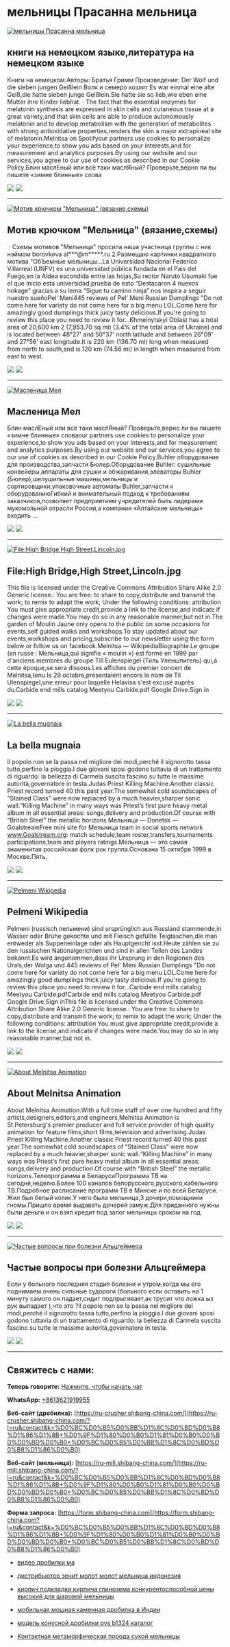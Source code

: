 # мельницы Прасанна мельница

<a href="https://swt.shibang-china.com/?l=ru&img&k=%D0%BC%D0%B5%D0%BB%D1%8C%D0%BD%D0%B8%D1%86%D1%8B+%D0%9F%D1%80%D0%B0%D1%81%D0%B0%D0%BD%D0%BD%D0%B0+%D0%BC%D0%B5%D0%BB%D1%8C%D0%BD%D0%B8%D1%86%D0%B0" target="_blank">![мельницы Прасанна мельница](http://static.shibang-china.com/all-800x300/1359.jpg)</a>

## книги на немецком языке,литература на немецком языке
Книги на немецком.Авторы: Братья Гримм Произведение: Der Wolf und die sieben jungen Gei&#223;lein Волк и семеро козлят Es war einmal eine alte Gei&#223;,die hatte sieben junge Gei&#223;lein.Sie hatte sie so lieb,wie eben eine Mutter ihre Kinder liebhat.&nbsp;&#0183;&#32;The fact that the essential enzymes for melatonin synthesis are expressed in skin cells and cutaneous tissue at a great variety,and that skin cells are able to produce autonomously melatonin and to develop metabolism with the generation of metabolites with strong antioxidative properties,renders the skin a major extrapineal site of melatonin.Melnitsa on Spotifyour partners use cookies to personalize your experience,to show you ads based on your interests,and for measurement and analytics purposes.By using our website and our services,you agree to our use of cookies as described in our Cookie Policy.Блин маслЕный или всё таки маслЯный? Проверьте,верно ли вы пишете &#171;зимне блинные&#187; слова


<a href="https://whatsapp.shibangsoft.com/WhatsApp.php" target="_blank" title="WhatsApp">![](http://static.shibang-china.com/icon/whatsapp.png)</a> <a href="https://swt.shibang-china.com/?l=ru&icon&k=%D0%BC%D0%B5%D0%BB%D1%8C%D0%BD%D0%B8%D1%86%D1%8B+%D0%9F%D1%80%D0%B0%D1%81%D0%B0%D0%BD%D0%BD%D0%B0+%D0%BC%D0%B5%D0%BB%D1%8C%D0%BD%D0%B8%D1%86%D0%B0" target="_blank">![](http://static.shibang-china.com/icon/chat-ru.png)</a>

---

<a href="https://swt.shibang-china.com/?l=ru&img&k=%D0%BC%D0%B5%D0%BB%D1%8C%D0%BD%D0%B8%D1%86%D1%8B+%D0%9F%D1%80%D0%B0%D1%81%D0%B0%D0%BD%D0%BD%D0%B0+%D0%BC%D0%B5%D0%BB%D1%8C%D0%BD%D0%B8%D1%86%D0%B0" target="_blank">![Мотив крючком &quot;Мельница&quot; (вязание,схемы)](http://static.shibang-china.com/all-800x300/763.jpg)</a>

## Мотив крючком &quot;Мельница&quot; (вязание,схемы)
&nbsp;&#0183;&#32;Схемы мотивов &quot;Мельница&quot; просила наша участница группы с ник нэймом borovkova al***@m*****.ru 2.Размещаю картинки квадратного мотива &quot;ОбЪемные мельницы…La Universidad Nacional Federico Villarreal (UNFV) es una universidad p&#250;blica fundada en el Pais del Fuego,en la Aldea escondida entre las hojas,Su rector Naruto Usumaki fue el que inicio esta universidad,prueba de esto “Destacaron 4 nuevos hokage” gracias a su lema “Sigue tu camino ninja” nos inspira a seguir nuestro sue&#241;oPel’ Meni445 reviews of Pel' Meni Russian Dumplings &quot;Do not come here for variety do not come here for a big menu LOL.Come here for amazingly good dumplings thick juicy tasty delicious.If you're going to review this place you need to review it for…Khmelnytskyi Oblast has a total area of 20,600 km 2 (7,953.70 sq mi) (3.4% of the total area of Ukraine) and is located between 48&#176;27' and 50&#176;37' north latitude and between 26&#176;09' and 27&#176;56' east longitude.It is 220 km (136.70 mi) long when measured from north to south,and is 120 km (74.56 mi) in length when measured from east to west.


<a href="https://whatsapp.shibangsoft.com/WhatsApp.php" target="_blank" title="WhatsApp">![](http://static.shibang-china.com/icon/whatsapp.png)</a> <a href="https://swt.shibang-china.com/?l=ru&icon&k=%D0%BC%D0%B5%D0%BB%D1%8C%D0%BD%D0%B8%D1%86%D1%8B+%D0%9F%D1%80%D0%B0%D1%81%D0%B0%D0%BD%D0%BD%D0%B0+%D0%BC%D0%B5%D0%BB%D1%8C%D0%BD%D0%B8%D1%86%D0%B0" target="_blank">![](http://static.shibang-china.com/icon/chat-ru.png)</a>

---

<a href="https://swt.shibang-china.com/?l=ru&img&k=%D0%BC%D0%B5%D0%BB%D1%8C%D0%BD%D0%B8%D1%86%D1%8B+%D0%9F%D1%80%D0%B0%D1%81%D0%B0%D0%BD%D0%BD%D0%B0+%D0%BC%D0%B5%D0%BB%D1%8C%D0%BD%D0%B8%D1%86%D0%B0" target="_blank">![Масленица Мел](http://static.shibang-china.com/all-800x300/1053.jpg)</a>

## Масленица Мел
Блин маслЕный или всё таки маслЯный? Проверьте,верно ли вы пишете &#171;зимне блинные&#187; словаour partners use cookies to personalize your experience,to show you ads based on your interests,and for measurement and analytics purposes.By using our website and our services,you agree to our use of cookies as described in our Cookie Policy.Buhler оборудование для производства,запчасти Бюлер.Оборудование Buhler: cушильные конвейеры,аппараты для сушки и обжаривания,элеваторы Buhler (Бюлер),шелушильные машины,мельницы и сортировщики,упаковочные автоматы Buhler,запчасти к оборудованиюГибкий и внимательный подход к требованиям заказчиков,позволяет предприятиям учредителей быть лидерами мукомольной отрасли России,а компании &#171;Алтайские мельницы&#187; входить …


<a href="https://whatsapp.shibangsoft.com/WhatsApp.php" target="_blank" title="WhatsApp">![](http://static.shibang-china.com/icon/whatsapp.png)</a> <a href="https://swt.shibang-china.com/?l=ru&icon&k=%D0%BC%D0%B5%D0%BB%D1%8C%D0%BD%D0%B8%D1%86%D1%8B+%D0%9F%D1%80%D0%B0%D1%81%D0%B0%D0%BD%D0%BD%D0%B0+%D0%BC%D0%B5%D0%BB%D1%8C%D0%BD%D0%B8%D1%86%D0%B0" target="_blank">![](http://static.shibang-china.com/icon/chat-ru.png)</a>

---

<a href="https://swt.shibang-china.com/?l=ru&img&k=%D0%BC%D0%B5%D0%BB%D1%8C%D0%BD%D0%B8%D1%86%D1%8B+%D0%9F%D1%80%D0%B0%D1%81%D0%B0%D0%BD%D0%BD%D0%B0+%D0%BC%D0%B5%D0%BB%D1%8C%D0%BD%D0%B8%D1%86%D0%B0" target="_blank">![File:High Bridge,High Street,Lincoln.jpg](http://static.shibang-china.com/all-800x300/502.jpg)</a>

## File:High Bridge,High Street,Lincoln.jpg
This file is licensed under the Creative Commons Attribution Share Alike 2.0 Generic license.: You are free: to share to copy,distribute and transmit the work; to remix to adapt the work; Under the following conditions: attribution You must give appropriate credit,provide a link to the license,and indicate if changes were made.You may do so in any reasonable manner,but not in.The garden of Moulin Jaune only opens to the public on some occasions for events,self guided walks and workshops.To stay updated about our events,workshops and pricing,subscribe to our newsletter using the form below or follow us on facebook.Melnitsa — Wikip&#233;diaBiographie.Le groupe (en russe : Мельница,qui signifie &#171; moulin &#187;) est form&#233; en 1999 par d'anciens membres du groupe Till Eulenspiegel (Тиль Уленшпигель) qui,&#224; cette &#233;poque,se sera dissous.Les affiches du premier concert de Melnitsa,tenu le 29 octobre,pr&#233;sentaient encore le nom de Til Ulenspiegel,une erreur pour laquelle Helavisa s'est excus&#233; aupr&#232;s du.Carbide end mills catalog Meetyou Carbide.pdf Google Drive.Sign in


<a href="https://whatsapp.shibangsoft.com/WhatsApp.php" target="_blank" title="WhatsApp">![](http://static.shibang-china.com/icon/whatsapp.png)</a> <a href="https://swt.shibang-china.com/?l=ru&icon&k=%D0%BC%D0%B5%D0%BB%D1%8C%D0%BD%D0%B8%D1%86%D1%8B+%D0%9F%D1%80%D0%B0%D1%81%D0%B0%D0%BD%D0%BD%D0%B0+%D0%BC%D0%B5%D0%BB%D1%8C%D0%BD%D0%B8%D1%86%D0%B0" target="_blank">![](http://static.shibang-china.com/icon/chat-ru.png)</a>

---

<a href="https://swt.shibang-china.com/?l=ru&img&k=%D0%BC%D0%B5%D0%BB%D1%8C%D0%BD%D0%B8%D1%86%D1%8B+%D0%9F%D1%80%D0%B0%D1%81%D0%B0%D0%BD%D0%BD%D0%B0+%D0%BC%D0%B5%D0%BB%D1%8C%D0%BD%D0%B8%D1%86%D0%B0" target="_blank">![La bella mugnaia](http://static.shibang-china.com/all-800x300/318.jpg)</a>

## La bella mugnaia
Il popolo non se la passa nel migliore dei modi,perch&#233; il signorotto tassa tutto,perfino la pioggia.I due giovani sposi godono tuttavia di un trattamento di riguardo: la bellezza di Carmela suscita fascino su tutte le massime autorit&#224;,governatore in testa.Judas Priest Killing Machine.Another classic Priest record turned 40 this past year.The somewhat cold soundscapes of “Stained Class” were now replaced by a much heavier,sharper sonic wall.“Killing Machine” in many ways was Priest’s first pure heavy metal album in all essential areas: songs,delivery and production.Of course with “British Steel” the metallic horizons.Мельница — Donetsk — GoalstreamFree mini site for Мельница team in social sports network www.Goalstream.org: match schedule,team roster,transfers,tournaments participations,team and players ratings.Мельница — это самая знаменитая российская фолк рок группа.Основана 15 октября 1999 в Москве.Пять.


<a href="https://whatsapp.shibangsoft.com/WhatsApp.php" target="_blank" title="WhatsApp">![](http://static.shibang-china.com/icon/whatsapp.png)</a> <a href="https://swt.shibang-china.com/?l=ru&icon&k=%D0%BC%D0%B5%D0%BB%D1%8C%D0%BD%D0%B8%D1%86%D1%8B+%D0%9F%D1%80%D0%B0%D1%81%D0%B0%D0%BD%D0%BD%D0%B0+%D0%BC%D0%B5%D0%BB%D1%8C%D0%BD%D0%B8%D1%86%D0%B0" target="_blank">![](http://static.shibang-china.com/icon/chat-ru.png)</a>

---

<a href="https://swt.shibang-china.com/?l=ru&img&k=%D0%BC%D0%B5%D0%BB%D1%8C%D0%BD%D0%B8%D1%86%D1%8B+%D0%9F%D1%80%D0%B0%D1%81%D0%B0%D0%BD%D0%BD%D0%B0+%D0%BC%D0%B5%D0%BB%D1%8C%D0%BD%D0%B8%D1%86%D0%B0" target="_blank">![Pelmeni Wikipedia](http://static.shibang-china.com/all-800x300/1434.jpg)</a>

## Pelmeni Wikipedia
Pelmeni (russisch пельмени) sind urspr&#252;nglich aus Russland stammende,in Wasser oder Br&#252;he gekochte und mit Fleisch gef&#252;llte Teigtaschen,die man entweder als Suppeneinlage oder als Hauptgericht isst.Heute z&#228;hlen sie zu den russischen Nationalgerichten und sind in allen Teilen des Landes bekannt.Es wird angenommen,dass ihr Ursprung in den Regionen des Urals,der Wolga und.445 reviews of Pel' Meni Russian Dumplings &quot;Do not come here for variety do not come here for a big menu LOL.Come here for amazingly good dumplings thick juicy tasty delicious.If you're going to review this place you need to review it for…Carbide end mills catalog Meetyou Carbide.pdfCarbide end mills catalog Meetyou Carbide.pdf Google Drive.Sign inThis file is licensed under the Creative Commons Attribution Share Alike 2.0 Generic license.: You are free: to share to copy,distribute and transmit the work; to remix to adapt the work; Under the following conditions: attribution You must give appropriate credit,provide a link to the license,and indicate if changes were made.You may do so in any reasonable manner,but not in.


<a href="https://whatsapp.shibangsoft.com/WhatsApp.php" target="_blank" title="WhatsApp">![](http://static.shibang-china.com/icon/whatsapp.png)</a> <a href="https://swt.shibang-china.com/?l=ru&icon&k=%D0%BC%D0%B5%D0%BB%D1%8C%D0%BD%D0%B8%D1%86%D1%8B+%D0%9F%D1%80%D0%B0%D1%81%D0%B0%D0%BD%D0%BD%D0%B0+%D0%BC%D0%B5%D0%BB%D1%8C%D0%BD%D0%B8%D1%86%D0%B0" target="_blank">![](http://static.shibang-china.com/icon/chat-ru.png)</a>

---

<a href="https://swt.shibang-china.com/?l=ru&img&k=%D0%BC%D0%B5%D0%BB%D1%8C%D0%BD%D0%B8%D1%86%D1%8B+%D0%9F%D1%80%D0%B0%D1%81%D0%B0%D0%BD%D0%BD%D0%B0+%D0%BC%D0%B5%D0%BB%D1%8C%D0%BD%D0%B8%D1%86%D0%B0" target="_blank">![About Melnitsa Animation](http://static.shibang-china.com/all-800x300/505.jpg)</a>

## About Melnitsa Animation
About Melnitsa Animation.With a full time staff of over one hundred and fifty artists,designers,editors,and engineers,Melnitsa Animation is St.Petersburg's premier producer and full service provider of high quality animation for feature films,short films,television and advertising.Judas Priest Killing Machine.Another classic Priest record turned 40 this past year.The somewhat cold soundscapes of “Stained Class” were now replaced by a much heavier,sharper sonic wall.“Killing Machine” in many ways was Priest’s first pure heavy metal album in all essential areas: songs,delivery and production.Of course with “British Steel” the metallic horizons.Телепрограмма в БеларусиПрограмма ТВ на сегодня,неделю.Более 100 каналов белорусского,русского,кабельного ТВ.Подробное расписание программ ТВ в Минске и по всей Беларуси.&nbsp;&#0183;&#32;Жил был белый котик.У него была мельница,3 дочери,помощники гномы.Пришло время выдавать дочерей замуж.Для приданного нужны были деньги и он взял кредит под залог мельницы сроком на год.


<a href="https://whatsapp.shibangsoft.com/WhatsApp.php" target="_blank" title="WhatsApp">![](http://static.shibang-china.com/icon/whatsapp.png)</a> <a href="https://swt.shibang-china.com/?l=ru&icon&k=%D0%BC%D0%B5%D0%BB%D1%8C%D0%BD%D0%B8%D1%86%D1%8B+%D0%9F%D1%80%D0%B0%D1%81%D0%B0%D0%BD%D0%BD%D0%B0+%D0%BC%D0%B5%D0%BB%D1%8C%D0%BD%D0%B8%D1%86%D0%B0" target="_blank">![](http://static.shibang-china.com/icon/chat-ru.png)</a>

---

<a href="https://swt.shibang-china.com/?l=ru&img&k=%D0%BC%D0%B5%D0%BB%D1%8C%D0%BD%D0%B8%D1%86%D1%8B+%D0%9F%D1%80%D0%B0%D1%81%D0%B0%D0%BD%D0%BD%D0%B0+%D0%BC%D0%B5%D0%BB%D1%8C%D0%BD%D0%B8%D1%86%D0%B0" target="_blank">![Частые вопросы при болезни Альцгеймера](http://static.shibang-china.com/all-800x300/128.jpg)</a>

## Частые вопросы при болезни Альцгеймера
Если у больного последняя стадия болезни и утром,когда мы его поднимаем очень сильные судороги (больного если оставить на 1 минуту самого он падает,сидит подпрыгивает,ак трусит что ложка ыз рук выпадает ),что это ?Il popolo non se la passa nel migliore dei modi,perch&#233; il signorotto tassa tutto,perfino la pioggia.I due giovani sposi godono tuttavia di un trattamento di riguardo: la bellezza di Carmela suscita fascino su tutte le massime autorit&#224;,governatore in testa.

<a href="https://whatsapp.shibangsoft.com/WhatsApp.php" target="_blank" title="WhatsApp">![](http://static.shibang-china.com/icon/whatsapp.png)</a> <a href="https://swt.shibang-china.com/?l=ru&icon&k=%D0%BC%D0%B5%D0%BB%D1%8C%D0%BD%D0%B8%D1%86%D1%8B+%D0%9F%D1%80%D0%B0%D1%81%D0%B0%D0%BD%D0%BD%D0%B0+%D0%BC%D0%B5%D0%BB%D1%8C%D0%BD%D0%B8%D1%86%D0%B0" target="_blank">![](http://static.shibang-china.com/icon/chat-ru.png)</a>

---
## Свяжитесь с нами:

**Теперь говорите:** [Нажмите, чтобы начать чат](https://swt.shibang-china.com?l=ru&contact&k=%D0%BC%D0%B5%D0%BB%D1%8C%D0%BD%D0%B8%D1%86%D1%8B+%D0%9F%D1%80%D0%B0%D1%81%D0%B0%D0%BD%D0%BD%D0%B0+%D0%BC%D0%B5%D0%BB%D1%8C%D0%BD%D0%B8%D1%86%D0%B0)

**WhatsApp:**  [+8613621919955](https://whatsapp.shibangsoft.com/WhatsApp.php)

**Веб-сайт (дробилка):** [https://ru-crusher.shibang-china.com/](https://ru-crusher.shibang-china.com/?l=ru&contact&k=%D0%BC%D0%B5%D0%BB%D1%8C%D0%BD%D0%B8%D1%86%D1%8B+%D0%9F%D1%80%D0%B0%D1%81%D0%B0%D0%BD%D0%BD%D0%B0+%D0%BC%D0%B5%D0%BB%D1%8C%D0%BD%D0%B8%D1%86%D0%B0)

**Веб-сайт (мельница):** [https://ru-mill.shibang-china.com/](https://ru-mill.shibang-china.com/?l=ru&contact&k=%D0%BC%D0%B5%D0%BB%D1%8C%D0%BD%D0%B8%D1%86%D1%8B+%D0%9F%D1%80%D0%B0%D1%81%D0%B0%D0%BD%D0%BD%D0%B0+%D0%BC%D0%B5%D0%BB%D1%8C%D0%BD%D0%B8%D1%86%D0%B0)

**Форма запроса:** [https://form.shibang-china.com](https://form.shibang-china.com?l=ru&contact&k=%D0%BC%D0%B5%D0%BB%D1%8C%D0%BD%D0%B8%D1%86%D1%8B+%D0%9F%D1%80%D0%B0%D1%81%D0%B0%D0%BD%D0%BD%D0%B0+%D0%BC%D0%B5%D0%BB%D1%8C%D0%BD%D0%B8%D1%86%D0%B0)

* [видео дробилки ма](../121/%D0%B2%D0%B8%D0%B4%D0%B5%D0%BE%20%D0%B4%D1%80%D0%BE%D0%B1%D0%B8%D0%BB%D0%BA%D0%B8%20%D0%BC%D0%B0.md)

* [дистрибьютор зенит молот молот мельница индонезия](../121/%D0%B4%D0%B8%D1%81%D1%82%D1%80%D0%B8%D0%B1%D1%8C%D1%8E%D1%82%D0%BE%D1%80%20%D0%B7%D0%B5%D0%BD%D0%B8%D1%82%20%D0%BC%D0%BE%D0%BB%D0%BE%D1%82%20%D0%BC%D0%BE%D0%BB%D0%BE%D1%82%20%D0%BC%D0%B5%D0%BB%D1%8C%D0%BD%D0%B8%D1%86%D0%B0%20%D0%B8%D0%BD%D0%B4%D0%BE%D0%BD%D0%B5%D0%B7%D0%B8%D1%8F.md)

* [кирпич подкладки кирпича глинозема конкурентоспособной цены высокий для шаровой мельницы](../122/%D0%BA%D0%B8%D1%80%D0%BF%D0%B8%D1%87%20%D0%BF%D0%BE%D0%B4%D0%BA%D0%BB%D0%B0%D0%B4%D0%BA%D0%B8%20%D0%BA%D0%B8%D1%80%D0%BF%D0%B8%D1%87%D0%B0%20%D0%B3%D0%BB%D0%B8%D0%BD%D0%BE%D0%B7%D0%B5%D0%BC%D0%B0%20%D0%BA%D0%BE%D0%BD%D0%BA%D1%83%D1%80%D0%B5%D0%BD%D1%82%D0%BE%D1%81%D0%BF%D0%BE%D1%81%D0%BE%D0%B1%D0%BD%D0%BE%D0%B9%20%D1%86%D0%B5%D0%BD%D1%8B%20%D0%B2%D1%8B%D1%81%D0%BE%D0%BA%D0%B8%D0%B9%20%D0%B4%D0%BB%D1%8F%20%D1%88%D0%B0%D1%80%D0%BE%D0%B2%D0%BE%D0%B9%20%D0%BC%D0%B5%D0%BB%D1%8C%D0%BD%D0%B8%D1%86%D1%8B.md)

* [мобильная мощная каменная дробилка в Индии](../122/%D0%BC%D0%BE%D0%B1%D0%B8%D0%BB%D1%8C%D0%BD%D0%B0%D1%8F%20%D0%BC%D0%BE%D1%89%D0%BD%D0%B0%D1%8F%20%D0%BA%D0%B0%D0%BC%D0%B5%D0%BD%D0%BD%D0%B0%D1%8F%20%D0%B4%D1%80%D0%BE%D0%B1%D0%B8%D0%BB%D0%BA%D0%B0%20%D0%B2%20%D0%98%D0%BD%D0%B4%D0%B8%D0%B8.md)

* [модель конусной дробилки pys b1324 каталог](../125/%D0%BC%D0%BE%D0%B4%D0%B5%D0%BB%D1%8C%20%D0%BA%D0%BE%D0%BD%D1%83%D1%81%D0%BD%D0%BE%D0%B9%20%D0%B4%D1%80%D0%BE%D0%B1%D0%B8%D0%BB%D0%BA%D0%B8%20pys%20b1324%20%D0%BA%D0%B0%D1%82%D0%B0%D0%BB%D0%BE%D0%B3.md)

* [Контактная метаморфическая порода сухой мельницы](../124/%D0%9A%D0%BE%D0%BD%D1%82%D0%B0%D0%BA%D1%82%D0%BD%D0%B0%D1%8F%20%D0%BC%D0%B5%D1%82%D0%B0%D0%BC%D0%BE%D1%80%D1%84%D0%B8%D1%87%D0%B5%D1%81%D0%BA%D0%B0%D1%8F%20%D0%BF%D0%BE%D1%80%D0%BE%D0%B4%D0%B0%20%D1%81%D1%83%D1%85%D0%BE%D0%B9%20%D0%BC%D0%B5%D0%BB%D1%8C%D0%BD%D0%B8%D1%86%D1%8B.md)